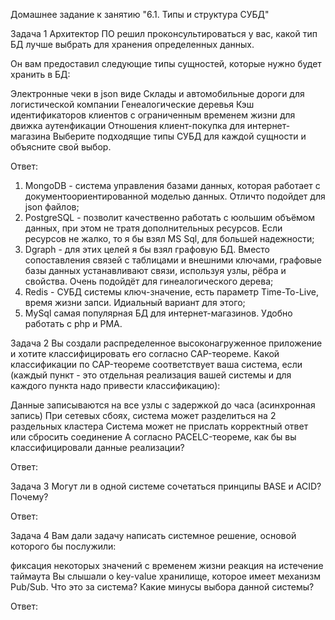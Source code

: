 Домашнее задание к занятию "6.1. Типы и структура СУБД"


Задача 1
Архитектор ПО решил проконсультироваться у вас, какой тип БД лучше выбрать для хранения определенных данных.

Он вам предоставил следующие типы сущностей, которые нужно будет хранить в БД:

Электронные чеки в json виде
Склады и автомобильные дороги для логистической компании
Генеалогические деревья
Кэш идентификаторов клиентов с ограниченным временем жизни для движка аутенфикации
Отношения клиент-покупка для интернет-магазина
Выберите подходящие типы СУБД для каждой сущности и объясните свой выбор.

Ответ: 
1. MongoDB - система управления базами данных, которая работает с документоориентированной моделью данных. Отличто подойдет для json файлов;
2. PostgreSQL - позволит качественно работать с юольшим объёмом данных, при этом не тратя дополнительных ресурсов. Если ресурсов не жалко, то я бы взял MS Sql, для большей надежности;
3. Dgraph - для этих целей я бы взял графовую БД. Вместо сопоставления связей с таблицами и внешними ключами, графовые базы данных устанавливают связи, используя узлы, рёбра и свойства. Очень подойдёт для гинеалогического дерева;
4. Redis - СУБД системы ключ-значение, есть параметр Time-To-Live, время жизни запси. Идиальный вариант для этого;
5. MySql самая популярная БД для интернет-магазинов. Удобно работать с php и PMA.

Задача 2
Вы создали распределенное высоконагруженное приложение и хотите классифицировать его согласно CAP-теореме. Какой классификации по CAP-теореме соответствует ваша система, если (каждый пункт - это отдельная реализация вашей системы и для каждого пункта надо привести классификацию):

Данные записываются на все узлы с задержкой до часа (асинхронная запись)
При сетевых сбоях, система может разделиться на 2 раздельных кластера
Система может не прислать корректный ответ или сбросить соединение
А согласно PACELC-теореме, как бы вы классифицировали данные реализации?

Ответ:

Задача 3
Могут ли в одной системе сочетаться принципы BASE и ACID? Почему?

Ответ:

Задача 4
Вам дали задачу написать системное решение, основой которого бы послужили:

фиксация некоторых значений с временем жизни
реакция на истечение таймаута
Вы слышали о key-value хранилище, которое имеет механизм Pub/Sub. Что это за система? Какие минусы выбора данной системы?

Ответ:
